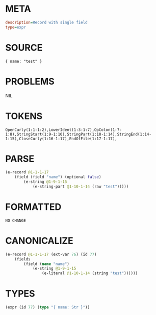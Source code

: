 # META
~~~ini
description=Record with single field
type=expr
~~~
# SOURCE
~~~roc
{ name: "test" }
~~~
# PROBLEMS
NIL
# TOKENS
~~~zig
OpenCurly(1:1-1:2),LowerIdent(1:3-1:7),OpColon(1:7-1:8),StringStart(1:9-1:10),StringPart(1:10-1:14),StringEnd(1:14-1:15),CloseCurly(1:16-1:17),EndOfFile(1:17-1:17),
~~~
# PARSE
~~~clojure
(e-record @1-1-1-17
	(field (field "name") (optional false)
		(e-string @1-9-1-15
			(e-string-part @1-10-1-14 (raw "test")))))
~~~
# FORMATTED
~~~roc
NO CHANGE
~~~
# CANONICALIZE
~~~clojure
(e-record @1-1-1-17 (ext-var 76) (id 77)
	(fields
		(field (name "name")
			(e-string @1-9-1-15
				(e-literal @1-10-1-14 (string "test"))))))
~~~
# TYPES
~~~clojure
(expr (id 77) (type "{ name: Str }"))
~~~
